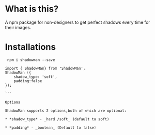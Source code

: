  # What is this?
  A npm package for non-designers to get perfect shadows every time for their images.

  # Installations
   ` npm i shadowman --save`
  
  ````
  import { ShadowMan} from 'ShadowMan';
  ShadowMan ({
      shadow_type: 'soft',
      padding:false
  });

  ```

  Options

  ShadowMan supports 2 options,both of which are optional:

  * *shadow_type* - _hard /soft_ (default to soft)

  * *padding* - _boolean_ (Default to false)
